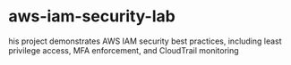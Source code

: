 # aws-iam-security-lab
his project demonstrates AWS IAM security best practices, including least privilege access, MFA enforcement, and CloudTrail monitoring
